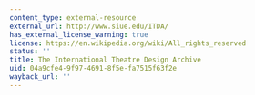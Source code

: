 ```yaml
---
content_type: external-resource
external_url: http://www.siue.edu/ITDA/
has_external_license_warning: true
license: https://en.wikipedia.org/wiki/All_rights_reserved
status: ''
title: The International Theatre Design Archive
uid: 04a9cfe4-9f97-4691-8f5e-fa7515f63f2e
wayback_url: ''
---
```


